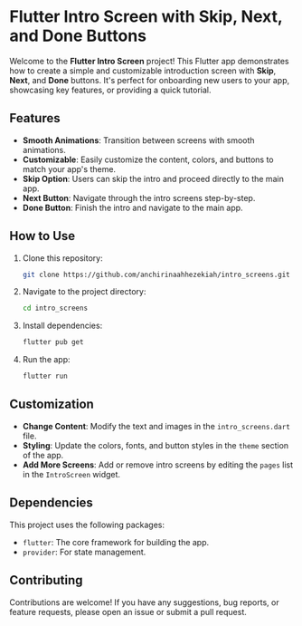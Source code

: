 # Flutter Intro Screen with Skip, Next, and Done Buttons

Welcome to the **Flutter Intro Screen** project! This Flutter app demonstrates how to create a simple and customizable introduction screen with **Skip**, **Next**, and **Done** buttons. It's perfect for onboarding new users to your app, showcasing key features, or providing a quick tutorial.

## Features

- **Smooth Animations**: Transition between screens with smooth animations.
- **Customizable**: Easily customize the content, colors, and buttons to match your app's theme.
- **Skip Option**: Users can skip the intro and proceed directly to the main app.
- **Next Button**: Navigate through the intro screens step-by-step.
- **Done Button**: Finish the intro and navigate to the main app.


## How to Use

1. Clone this repository:
   ```bash
   git clone https://github.com/anchirinaahhezekiah/intro_screens.git
   ```
2. Navigate to the project directory:
   ```bash
   cd intro_screens
   ```
3. Install dependencies:
   ```bash
   flutter pub get
   ```
4. Run the app:
   ```bash
   flutter run
   ```

## Customization

- **Change Content**: Modify the text and images in the `intro_screens.dart` file.
- **Styling**: Update the colors, fonts, and button styles in the `theme` section of the app.
- **Add More Screens**: Add or remove intro screens by editing the `pages` list in the `IntroScreen` widget.

## Dependencies

This project uses the following packages:
- `flutter`: The core framework for building the app.
- `provider`: For state management.
  
## Contributing

Contributions are welcome! If you have any suggestions, bug reports, or feature requests, please open an issue or submit a pull request.

